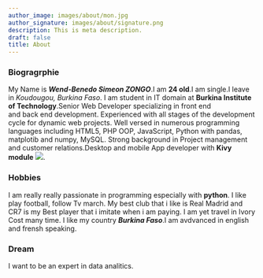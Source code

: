 ```yaml
---
author_image: images/about/mon.jpg
author_signature: images/about/signature.png
description: This is meta description.
draft: false
title: About
---
```


### Biogragrphie

My Name is ***Wend-Benedo Simeon ZONGO***.I am **24 old**.I am single.I leave in *Koudougou, Burkina Faso*.  I am student in IT domain at **Burkina Institute of Technology**.Senior Web Developer specializing in front end  
and back end development. Experienced with all stages of the development cycle for dynamic web projects. Well versed in numerous programming languages including HTML5, PHP OOP, JavaScript, Python with pandas, matplotib and numpy, MySQL. Strong background in Project management and customer relations.Desktop and mobile App developer with **Kivy module**
![](kivy-icon-64.ico).
### Hobbies
I am really really passionate in programming especially with **python**.
I like play football, follow Tv march. My best club that i like is Real Madrid and CR7 is my Best player that i imitate when i am paying.
I am yet travel in Ivory Cost many time. I like my country ***Burkina Faso***.I am avdvanced in english and frensh speaking.
### Dream
I want to be an expert in data analitics.
